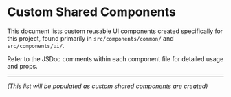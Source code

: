 # Custom Shared Components

This document lists custom reusable UI components created specifically for this project, found primarily in `src/components/common/` and `src/components/ui/`.

Refer to the JSDoc comments within each component file for detailed usage and props.

---

*(This list will be populated as custom shared components are created)* 